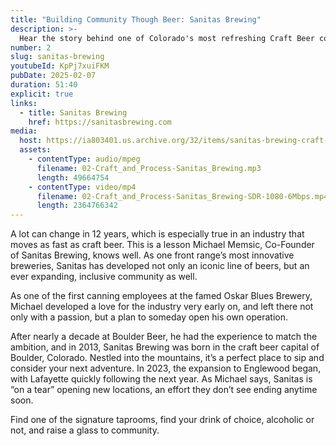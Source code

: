 ```yaml
---
title: "Building Community Though Beer: Sanitas Brewing"
description: >-
  Hear the story behind one of Colorado's most refreshing Craft Beer communities: Sanitas Brewing.
number: 2
slug: sanitas-brewing
youtubeId: KpPj7xuiFKM
pubDate: 2025-02-07
duration: 51:40
explicit: true
links:
  - title: Sanitas Brewing
    href: https://sanitasbrewing.com
media:
  host: https://ia803401.us.archive.org/32/items/sanitas-brewing-craft-and-process
  assets:
    - contentType: audio/mpeg
      filename: 02-Craft_and_Process-Sanitas_Brewing.mp3
      length: 49664754
    - contentType: video/mp4
      filename: 02-Craft_and_Process-Sanitas_Brewing-SDR-1080-6Mbps.mp4
      length: 2364766342
---
```

A lot can change in 12 years, which is especially true in an industry that moves as fast as craft beer. This is a lesson Michael Memsic, Co-Founder of Sanitas Brewing, knows well. As one front range’s most innovative breweries, Sanitas has developed not only an iconic line of beers, but an ever expanding, inclusive community as well.

As one of the first canning employees at the famed Oskar Blues Brewery, Michael developed a love for the industry very early on, and left there not only with a passion, but a plan to someday open his own operation.

After nearly a decade at Boulder Beer, he had the experience to match the ambition, and in 2013, Sanitas Brewing was born in the craft beer capital of Boulder, Colorado. Nestled into the mountains, it’s a perfect place to sip and consider your next adventure. In 2023, the expansion to Englewood began, with Lafayette quickly following the next year. As Michael says, Sanitas is “on a tear” opening new locations, an effort they don’t see ending anytime soon.

Find one of the signature taprooms, find your drink of choice, alcoholic or not, and raise a glass to community.
